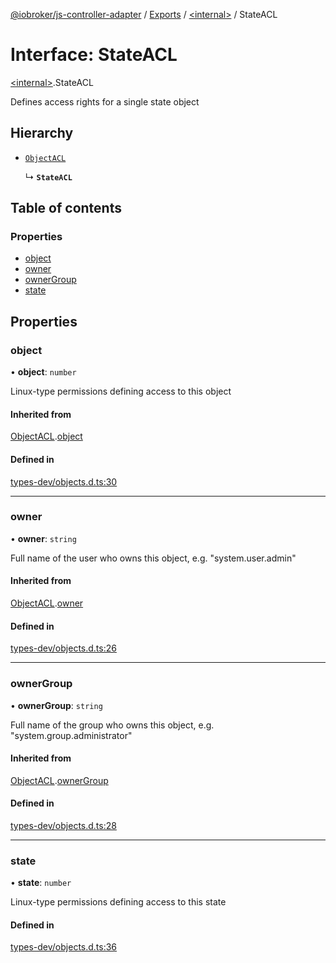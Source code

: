 [@iobroker/js-controller-adapter](../README.md) / [Exports](../modules.md) / [\<internal\>](../modules/internal_.md) / StateACL

# Interface: StateACL

[\<internal\>](../modules/internal_.md).StateACL

Defines access rights for a single state object

## Hierarchy

- [`ObjectACL`](internal_.ObjectACL.md)

  ↳ **`StateACL`**

## Table of contents

### Properties

- [object](internal_.StateACL.md#object)
- [owner](internal_.StateACL.md#owner)
- [ownerGroup](internal_.StateACL.md#ownergroup)
- [state](internal_.StateACL.md#state)

## Properties

### object

• **object**: `number`

Linux-type permissions defining access to this object

#### Inherited from

[ObjectACL](internal_.ObjectACL.md).[object](internal_.ObjectACL.md#object)

#### Defined in

[types-dev/objects.d.ts:30](https://github.com/ioBroker/ioBroker.js-controller/blob/c6e3443f/packages/types-dev/objects.d.ts#L30)

___

### owner

• **owner**: `string`

Full name of the user who owns this object, e.g. "system.user.admin"

#### Inherited from

[ObjectACL](internal_.ObjectACL.md).[owner](internal_.ObjectACL.md#owner)

#### Defined in

[types-dev/objects.d.ts:26](https://github.com/ioBroker/ioBroker.js-controller/blob/c6e3443f/packages/types-dev/objects.d.ts#L26)

___

### ownerGroup

• **ownerGroup**: `string`

Full name of the group who owns this object, e.g. "system.group.administrator"

#### Inherited from

[ObjectACL](internal_.ObjectACL.md).[ownerGroup](internal_.ObjectACL.md#ownergroup)

#### Defined in

[types-dev/objects.d.ts:28](https://github.com/ioBroker/ioBroker.js-controller/blob/c6e3443f/packages/types-dev/objects.d.ts#L28)

___

### state

• **state**: `number`

Linux-type permissions defining access to this state

#### Defined in

[types-dev/objects.d.ts:36](https://github.com/ioBroker/ioBroker.js-controller/blob/c6e3443f/packages/types-dev/objects.d.ts#L36)
